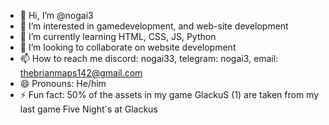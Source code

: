 - 👋 Hi, I’m @nogai3
- 👀 I’m interested in gamedevelopment, and web-site development
- 🌱 I’m currently learning HTML, CSS, JS, Python
- 💞️ I’m looking to collaborate on website development
- 📫 How to reach me discord: nogai33, telegram: nogai3, email: thebrianmaps142@gmail.com
- 😄 Pronouns: He/him
- ⚡ Fun fact: 50% of the assets in my game GlackuS (1) are taken from my last game Five Night`s at Glackus
